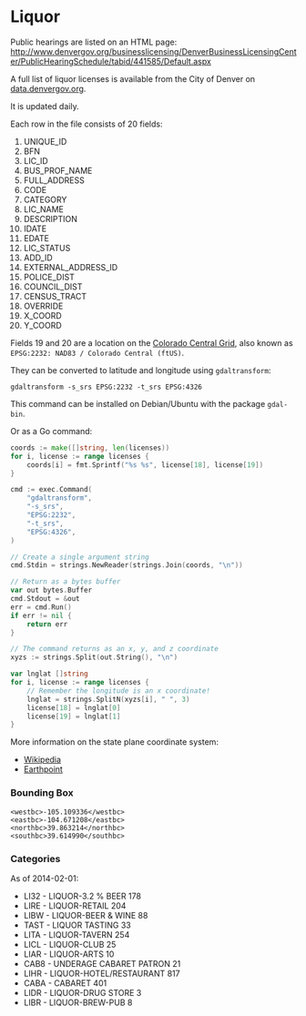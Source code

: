 Liquor
======

Public hearings are listed on an HTML page: http://www.denvergov.org/businesslicensing/DenverBusinessLicensingCenter/PublicHearingSchedule/tabid/441585/Default.aspx

A full list of liquor licenses is available from the City of Denver on [data.denvergov.org](http://data.denvergov.org/dataset/city-and-county-of-denver-liquor-licenses).

It is updated daily.

Each row in the file consists of 20 fields:

1. UNIQUE_ID
2. BFN
3. LIC_ID
4. BUS_PROF_NAME
5. FULL_ADDRESS
6. CODE
7. CATEGORY
8. LIC_NAME
9. DESCRIPTION
10. IDATE
11. EDATE
12. LIC_STATUS
13. ADD_ID
14. EXTERNAL_ADDRESS_ID
15. POLICE_DIST
16. COUNCIL_DIST
17. CENSUS_TRACT
18. OVERRIDE
19. X_COORD
20. Y_COORD

Fields 19 and 20 are a location on the [Colorado Central Grid](http://spatialreference.org/ref/epsg/2232/), also known as `EPSG:2232: NAD83 / Colorado Central (ftUS)`.

They can be converted to latitude and longitude using `gdaltransform`:

    gdaltransform -s_srs EPSG:2232 -t_srs EPSG:4326

This command can be installed on Debian/Ubuntu with the package `gdal-bin`.

Or as a Go command:

```go
coords := make([]string, len(licenses))
for i, license := range licenses {
    coords[i] = fmt.Sprintf("%s %s", license[18], license[19])
}

cmd := exec.Command(
    "gdaltransform",
    "-s_srs",
    "EPSG:2232",
    "-t_srs",
    "EPSG:4326",
)

// Create a single argument string
cmd.Stdin = strings.NewReader(strings.Join(coords, "\n"))

// Return as a bytes buffer
var out bytes.Buffer
cmd.Stdout = &out
err = cmd.Run()
if err != nil {
    return err
}

// The command returns as an x, y, and z coordinate
xyzs := strings.Split(out.String(), "\n")

var lnglat []string
for i, license := range licenses {
    // Remember the longitude is an x coordinate!
    lnglat = strings.SplitN(xyzs[i], " ", 3)
    license[18] = lnglat[0]
    license[19] = lnglat[1]
}
```

More information on the state plane coordinate system:

* [Wikipedia](http://en.wikipedia.org/wiki/State_Plane_Coordinate_System)
* [Earthpoint](http://www.earthpoint.us/StatePlane.aspx)


### Bounding Box

    <westbc>-105.109336</westbc>
    <eastbc>-104.671208</eastbc>
    <northbc>39.863214</northbc>
    <southbc>39.614990</southbc>

### Categories

As of 2014-02-01:

* LI32 - LIQUOR-3.2 % BEER          178
* LIRE - LIQUOR-RETAIL              204
* LIBW - LIQUOR-BEER & WINE          88
* TAST - LIQUOR TASTING              33
* LITA - LIQUOR-TAVERN              254
* LICL - LIQUOR-CLUB                 25
* LIAR - LIQUOR-ARTS                 10
* CAB8 - UNDERAGE CABARET PATRON     21
* LIHR - LIQUOR-HOTEL/RESTAURANT    817
* CABA - CABARET                    401
* LIDR - LIQUOR-DRUG STORE            3
* LIBR - LIQUOR-BREW-PUB              8
